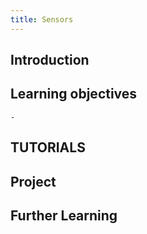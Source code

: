 ```yaml
---
title: Sensors
---
```


## Introduction

## Learning objectives
    - 

## TUTORIALS
  

## Project

## Further Learning